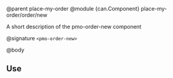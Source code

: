 @parent place-my-order
@module {can.Component} place-my-order/order/new <pmo-order-new>

A short description of the pmo-order-new component

@signature `<pmo-order-new>`

@body

## Use


